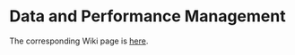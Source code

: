 # Data and Performance Management

The corresponding Wiki page is [here](https://sites.google.com/site/yetanotherocmoriginal/home/12-ocm/data-and-performance-management).
